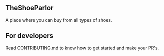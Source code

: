 ## TheShoeParlor

A place where you can buy from all types of shoes.

## For developers

Read CONTRIBUTING.md to know how to get started and make your PR's.
